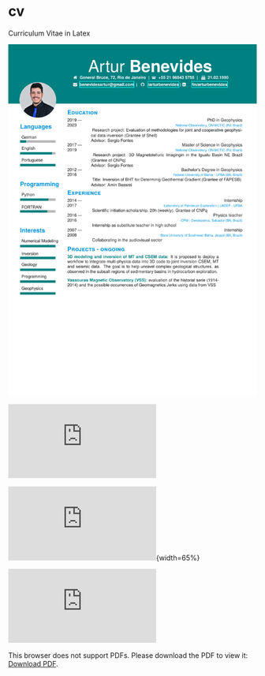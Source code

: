 # cv
Curriculum Vitae in Latex

<img src = "https://github.com/arturbenevides/cv/blob/master/cv.pdf"  width = 800>

![Alt](https://github.com/arturbenevides/cv/blob/master/cv.pdf)

![Image Title](https://github.com/arturbenevides/cv/blob/master/cv.pdf){width=65%}

<object data="https://github.com/arturbenevides/cv/blob/master/cv.pdf" type="application/pdf" width="700px" height="700px">
    <embed src="https://github.com/arturbenevides/cv/blob/master/cv.pdf">
        <p>This browser does not support PDFs. Please download the PDF to view it: <a href="http://yoursite.com/the.pdf">Download PDF</a>.</p>
    </embed>
</object>
